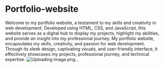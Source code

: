 # Portfolio-website
Welcome to my portfolio website, a testament to my skills and creativity in web development. Developed using HTML, CSS, and JavaScript, this website serves as a digital hub to display my projects, highlight my abilities, and provide an insight into my professional journey.
My portfolio website, encapsulates my skills, creativity, and passion for web development. Through its sleek design, captivating visuals, and user-friendly interface, it effectively showcases my projects, professional journey, and technical expertise. 
![Uploading image.png…]()
